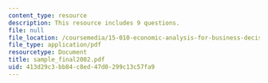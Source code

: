 ```yaml
---
content_type: resource
description: This resource includes 9 questions.
file: null
file_location: /coursemedia/15-010-economic-analysis-for-business-decisions-fall-2004/413d29c3bb84c8ed47d0299c13c57fa9_sample_final2002.pdf
file_type: application/pdf
resourcetype: Document
title: sample_final2002.pdf
uid: 413d29c3-bb84-c8ed-47d0-299c13c57fa9
---
```

